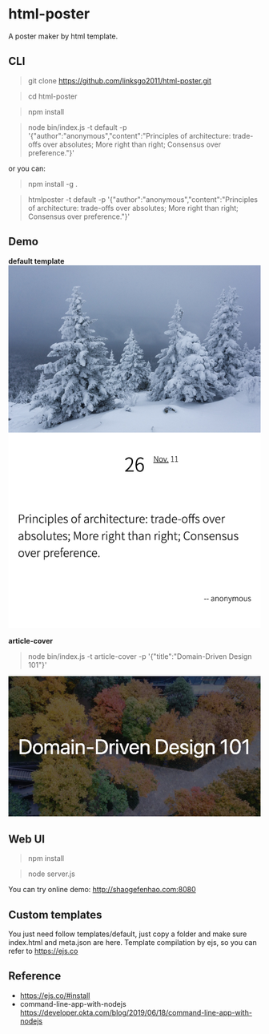 # html-poster
A poster maker by html template.

## CLI

> git clone https://github.com/linksgo2011/html-poster.git

> cd html-poster

> npm install 

> node bin/index.js -t default -p '{"author":"anonymous","content":"Principles of architecture: trade-offs over absolutes; More right than right; Consensus over preference."}'

or you can: 

> npm install -g .

> htmlposter -t default -p '{"author":"anonymous","content":"Principles of architecture: trade-offs over absolutes; More right than right; Consensus over preference."}'


## Demo

**default template**
![default](./demo/default.png)

**article-cover**

> node bin/index.js -t article-cover -p '{"title":"Domain-Driven Design 101"}'

![default](./demo/article-cover.png)

## Web UI 

> npm install 

> node server.js

You can try online demo: http://shaogefenhao.com:8080

## Custom templates 

You just need follow templates/default, just copy a folder and make sure index.html and meta.json are here.
Template compilation by ejs, so you can refer to https://ejs.co

## Reference

- https://ejs.co/#install
- command-line-app-with-nodejs https://developer.okta.com/blog/2019/06/18/command-line-app-with-nodejs
